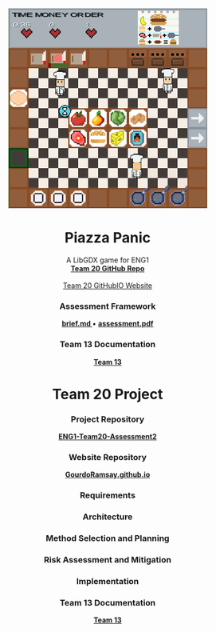 <div align="center">
  <a href="https://github.com/CrimsonLeaves/ENG1-Team20-Assessment2">
    <img src="./images/gameScreenshotTeam20.png" alt="Logo" width="399" height="400">
  </a>

  <h1 align="center">Piazza Panic</h1>

  <p align="center">
    A LibGDX game for ENG1
    <br />
    <a href="https://github.com/CrimsonLeaves/ENG1-Team20-Assessment2"><strong>Team 20 GitHub Repo</strong></a> 
    <br />
    <br />
    <a href="https://github.com/GourdoRamsay/GourdoRamsay.github.io">Team 20 GitHubIO Website</a>
  </p>
</div>


<h3 align="center">Assessment Framework</h3>
<p align="center">
  <a href="./files/assessmentDocuments/brief.md"><strong> brief.md </strong></a>
  •
  <a href="./files/assessmentDocuments/eng1-team-assessment-1.pdf"><strong> assessment.pdf </strong></a>
</p>

<h3 align="center">Team 13 Documentation</h3>
<p align="center">
  <a href="TEAM13README"><strong>Team 13</strong></a>
</p>

<h1 align="center">Team 20 Project</h1>
<h3 align="center">Project Repository</h3>
<p align="center">
  <a href="https://github.com/CrimsonLeaves/ENG1-Team20-Assessment2"><strong>ENG1-Team20-Assessment2</strong></a>
<p>

<h3 align="center">Website Repository</h3>
<p align="center">
  <a href="https://github.com/GourdoRamsay/GourdoRamsay.github.io"><strong>GourdoRamsay.github.io</strong></a>
</p>

<h3 align="center">Requirements</h3>
<p align="center">
 <!-- <a href="./files/assessment/Requirements v2.pdf"><strong>Requirements v2</strong></a> TODO-->
</p>

<h3 align="center">Architecture</h3>
<p align="center">
  <!-- <a href="./files/assessment/Architecture V2.pdf"><strong> Architecture v2 </strong></a> TODO-->
</p>

<h3 align="center">Method Selection and Planning</h3>
<p align="center">
  <!--<a href="./files/assessment/Method Selection and Planning.pdf"><strong> Method Selection and Planning </strong></a> TODO-->
</p>

<h3 align="center">Risk Assessment and Mitigation</h3>
<p align="center">
  <!--<a href="./files/assessment/Risk Assessment and Mitigation v2.pdf"><strong>Risk Assessment and Mitigation</strong></a> TODO-->
</p>

<h3 align="center">Implementation</h3>
<p align="center">
  <!--<a href="./files/assessment/Piazza Panic.jar" download><strong> Piazza Panic.jar </strong></a> TODO-->
  <!--• DO NOT REMOVE, USED AS SPACER-->
  <!--<a href="./files/assessment/piazza-panic-main (1).zip" download><strong> Implementation Part A </strong></a> TODO-->
  <!--• DO NOT REMOVE, USED AS SPACER-->
  <!--<a href="./files/assessment/Implementation Part B.pdf"><strong> Implementation Part B </strong></a> TODO-->
</p>

<h3 align="center">Team 13 Documentation</h3>
<p align="center">
  <a href="TEAM13README"><strong>Team 13</strong></a>
</p>
